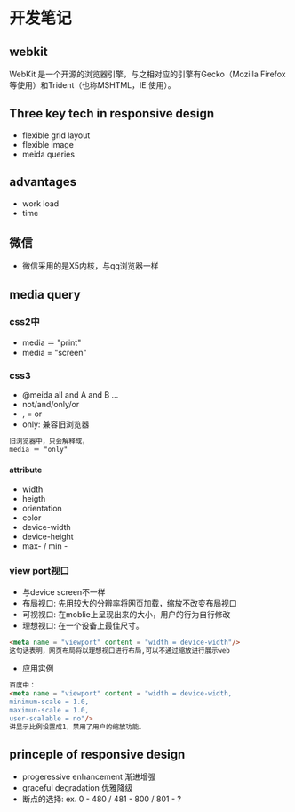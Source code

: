 # 开发笔记

## webkit
WebKit 是一个开源的浏览器引擎，与之相对应的引擎有Gecko（Mozilla Firefox 等使用）和Trident（也称MSHTML，IE 使用）。

## Three key tech in responsive design
* flexible grid layout
* flexible image
* meida queries

## advantages
* work load
* time

## 微信
* 微信采用的是X5内核，与qq浏览器一样

## media query

### css2中
* media ＝ "print"
* media = "screen"

### css3
* @meida all and A and B ...
* not/and/only/or
* , = or
* only: 兼容旧浏览器
```HTML
旧浏览器中，只会解释成，
media ＝ "only"
```
#### attribute
* width
* heigth
* orientation
* color
* device-width
* device-height
* max- / min -

### view port视口
* 与device screen不一样
* 布局视口: 先用较大的分辨率将网页加载，缩放不改变布局视口
* 可视视口: 在moblie上呈现出来的大小，用户的行为自行修改
* 理想视口: 在一个设备上最佳尺寸。
```HTML
<meta name = "viewport" content = "width = device-width"/>
这句话表明，网页布局将以理想视口进行布局,可以不通过缩放进行展示web
```
* 应用实例
```HTML
百度中：
<meta name = "viewport" content = "width = device-width,
minimum-scale = 1.0,
maximun-scale = 1.0,
user-scalable = no"/>
讲显示比例设置成1，禁用了用户的缩放功能。
```

## princeple of responsive design
* progeressive enhancement 渐进增强
* graceful degradation 优雅降级
* 断点的选择: ex. 0 - 480 / 481 - 800 / 801 - ?